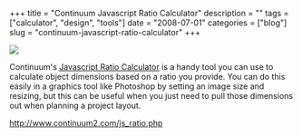 +++
title = "Continuum Javascript Ratio Calculator"
description = ""
tags = ["calculator", "design", "tools"]
date = "2008-07-01"
categories = ["blog"]
slug = "continuum-javascript-ratio-calculator"
+++



  <div class="notebook-screenshot"><a href="http://www.continuum2.com/js_ratio.php"><img src="//konigi.com/media/notebook/javascript-ratio-calculator.jpg" class="notebook-image" /></a></div><p>Continuum's <a href="http://www.continuum2.com/js_ratio.php">Javascript Ratio Calculator</a> is a handy tool you can use to calculate object dimensions based on a ratio you provide. You can do this easily in a graphics tool like Photoshop by setting an image size and resizing, but this can be useful when you just need to pull those dimensions out when planning a project layout.</p>
    
  <a href="http://www.continuum2.com/js_ratio.php">http://www.continuum2.com/js_ratio.php</a>
